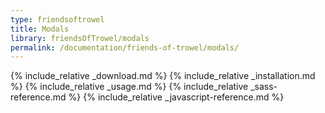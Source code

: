 ```yaml
---
type: friendsoftrowel
title: Modals
library: friendsOfTrowel/modals
permalink: /documentation/friends-of-trowel/modals/
---
```


{% include_relative _download.md %}
{% include_relative _installation.md %}
{% include_relative _usage.md %}
{% include_relative _sass-reference.md %}
{% include_relative _javascript-reference.md %}
